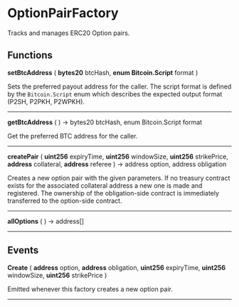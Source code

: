 # OptionPairFactory

Tracks and manages ERC20 Option pairs.

> 




## Functions



**setBtcAddress** ( **bytes20** btcHash, **enum Bitcoin.Script** format ) 

Sets the preferred payout address for the caller.
The script format is defined by the `Bitcoin.Script` enum which describes
the expected output format (P2SH, P2PKH, P2WPKH).


> 

___



**getBtcAddress** (  )  → bytes20 btcHash, enum Bitcoin.Script format

Get the preferred BTC address for the caller.


> 

___





**createPair** ( **uint256** expiryTime, **uint256** windowSize, **uint256** strikePrice, **address** collateral, **address** referee )  → address option, address obligation

Creates a new option pair with the given parameters. If no
treasury contract exists for the associated collateral address a new one
is made and registered. The ownership of the obligation-side contract is
immediately transferred to the option-side contract.


> 

___



**allOptions** (  )  → address[]



> 

___





## Events


**Create** ( **address** option, **address** obligation, **uint256** expiryTime, **uint256** windowSize, **uint256** strikePrice )

Emitted whenever this factory creates a new option pair.

> 

___


